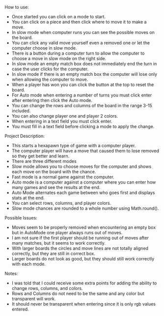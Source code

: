 How to use:
- Once started you can click on a mode to start.
- You can click on a piece and then click where to move it to make a move.
- In slow mode when computer runs you can see the possible moves on the board.
- You can click any valid move yourself even a removed one or let the computer choose in slow mode.
- There is a button during a computer turn to allow the computer to choose a move in slow mode on the right side.
- In slow mode an empty match box does not immediately end the turn in case the user clicks for the computer.
- In slow mode if there is an empty match box the computer will lose only when allowing the computer to move.
- When a player has won you can click the button at the top to reset the board.
- For Auto mode when entering a number of turns you must click enter after entering then click the Auto mode.
- You can change the rows and columns of the board in the range 3-15 included.
- You can also change player one and player 2 colors. 
- When entering in a text field you must click enter.
- You must fill in a text field before clicking a mode to apply the change.

Project Description:
- This starts a hexapawn type of game with a computer player.
- The computer player will have a move that caused them to lose removed so they get better and learn.
- There are three different modes
- Slow mode allows you to choose moves for the computer and shows each move on the board with the chance.
- Fast mode is a normal game against the computer.
- Auto mode is a computer against a computer where you can enter how many games and see the results at the end.
- Auto Mode alternates each game between who goes first and displays stats at the end.
- You can select rows, columns, and player colors.
- Slow mode chances are rounded to a whole number using Math.round().

Possible Issues:
- Moves seem to be properly removed when encountering an empty box but in AutoMode one player always runs out of moves.
- I am not sure if the first player should be running out of moves after many matches, but it seems to work correctly.
- With larger boards the circles and move lines are not totally aligned correctly, but they are still in correct box.
- Larger boards do not look as good, but they should still work correctly with each mode.

Notes:
- I was told that I could receive some extra points for adding the ability to change rows, columns, and colors.
- Rows and Columns do not need to be the same and any color but transparent will work.
- It should never be transparent when entering since it is only rgb values entered.
